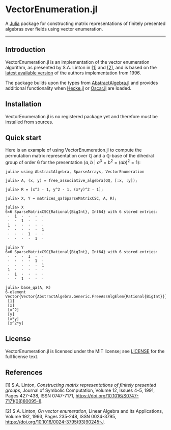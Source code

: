 # VectorEnumeration.jl

A [Julia](https://julialang.org) package for constructing matrix representations of finitely presented algebras over fields using vector enumeration.

--- 

## Introduction
VectorEnumeration.jl is an implementation of the vector enumeration algorithm, as presented by S.A. Linton in [[1]](https://github.com/Ktrompfl/VectorEnumeration.jl#references) and [[2]](https://github.com/Ktrompfl/VectorEnumeration.jl#references), and is based on the [latest available version](https://github.com/gap-packages/ve) of the authors implementation from 1996.

The package builds upon the types from [AbstractAlgebra.jl](https://github.com/Nemocas/AbstractAlgebra.jl) and provides additional functionality when [Hecke.jl](https://github.com/thofma/Hecke.jl) or [Oscar.jl](https://github.com/oscar-system/Oscar.jl) are loaded.

## Installation
VectorEnumeration.jl is no registered package yet and therefore must be installed from sources.
 
## Quick start
Here is an example of using VectorEnumeration.jl to compute the permutation matrix representation over $\mathbb{Q}$ and a $\mathbb{Q}$-base of the dihedral group of order 6 for the presentation $\langle a, b\ |\ a^3 = b^2 = (ab)^2 =1 \rangle$:

```jldoctest
julia> using AbstractAlgebra, SparseArrays, VectorEnumeration

julia> A, (x, y) = free_associative_algebra(QQ, [:x, :y]);

julia> R = [x^3 - 1, y^2 - 1, (x*y)^2 - 1];

julia> X, Y = matrices_qa(SparseMatrixCSC, A, R);

julia> X
6×6 SparseMatrixCSC{Rational{BigInt}, Int64} with 6 stored entries:
 ⋅  1  ⋅  ⋅  ⋅  ⋅
 ⋅  ⋅  1  ⋅  ⋅  ⋅
 1  ⋅  ⋅  ⋅  ⋅  ⋅
 ⋅  ⋅  ⋅  ⋅  ⋅  1
 ⋅  ⋅  ⋅  1  ⋅  ⋅
 ⋅  ⋅  ⋅  ⋅  1  ⋅

julia> Y
6×6 SparseMatrixCSC{Rational{BigInt}, Int64} with 6 stored entries:
 ⋅  ⋅  ⋅  1  ⋅  ⋅
 ⋅  ⋅  ⋅  ⋅  1  ⋅
 ⋅  ⋅  ⋅  ⋅  ⋅  1
 1  ⋅  ⋅  ⋅  ⋅  ⋅
 ⋅  1  ⋅  ⋅  ⋅  ⋅
 ⋅  ⋅  1  ⋅  ⋅  ⋅

julia> base_qa(A, R)
6-element Vector{Vector{AbstractAlgebra.Generic.FreeAssAlgElem{Rational{BigInt}}}}:
 [1]
 [x]
 [x^2]
 [y]
 [x*y]
 [x^2*y]
```

## License
VectorEnumeration.jl is licensed under the MIT license; see [LICENSE](https://github.com/Ktrompfl/VectorEnumeration.jl/blob/main/LICENSE) for the full license text.

## References

[1] S.A. Linton, *Constructing matrix representations of finitely presented groups*,
Journal of Symbolic Computation, Volume 12, Issues 4–5, 1991, Pages 427-438, ISSN 0747-7171,
<https://doi.org/10.1016/S0747-7171(08)80095-8>.

[2] S.A. Linton, *On vector enumeration*, 
Linear Algebra and its Applications, Volume 192, 1993, Pages 235-248, ISSN 0024-3795,
<https://doi.org/10.1016/0024-3795(93)90245-J>.